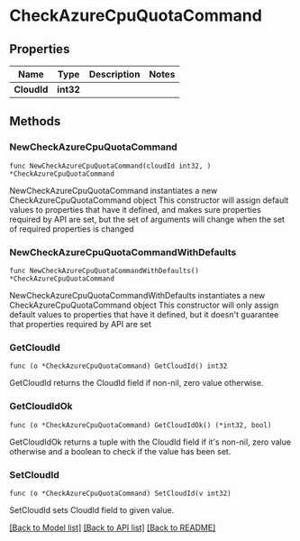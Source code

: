 # CheckAzureCpuQuotaCommand

## Properties

Name | Type | Description | Notes
------------ | ------------- | ------------- | -------------
**CloudId** | **int32** |  | 

## Methods

### NewCheckAzureCpuQuotaCommand

`func NewCheckAzureCpuQuotaCommand(cloudId int32, ) *CheckAzureCpuQuotaCommand`

NewCheckAzureCpuQuotaCommand instantiates a new CheckAzureCpuQuotaCommand object
This constructor will assign default values to properties that have it defined,
and makes sure properties required by API are set, but the set of arguments
will change when the set of required properties is changed

### NewCheckAzureCpuQuotaCommandWithDefaults

`func NewCheckAzureCpuQuotaCommandWithDefaults() *CheckAzureCpuQuotaCommand`

NewCheckAzureCpuQuotaCommandWithDefaults instantiates a new CheckAzureCpuQuotaCommand object
This constructor will only assign default values to properties that have it defined,
but it doesn't guarantee that properties required by API are set

### GetCloudId

`func (o *CheckAzureCpuQuotaCommand) GetCloudId() int32`

GetCloudId returns the CloudId field if non-nil, zero value otherwise.

### GetCloudIdOk

`func (o *CheckAzureCpuQuotaCommand) GetCloudIdOk() (*int32, bool)`

GetCloudIdOk returns a tuple with the CloudId field if it's non-nil, zero value otherwise
and a boolean to check if the value has been set.

### SetCloudId

`func (o *CheckAzureCpuQuotaCommand) SetCloudId(v int32)`

SetCloudId sets CloudId field to given value.



[[Back to Model list]](../README.md#documentation-for-models) [[Back to API list]](../README.md#documentation-for-api-endpoints) [[Back to README]](../README.md)


